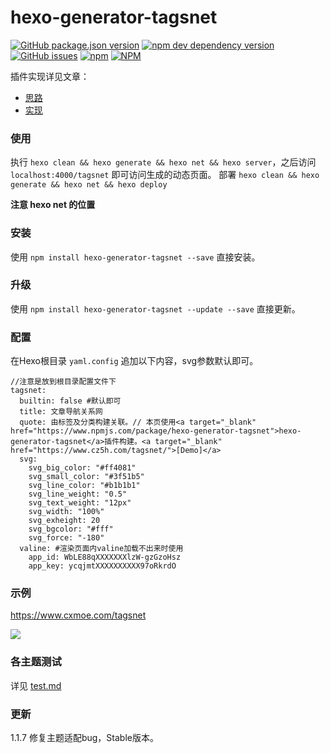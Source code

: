 # hexo-generator-tagsnet

[![GitHub package.json version](https://img.shields.io/github/package-json/v/TianZonglin/hexo-generator-tagsnet)](https://www.npmjs.com/package/hexo-generator-tagsnet)
[![npm dev dependency version](https://img.shields.io/npm/dependency-version/hexo-generator-tagsnet/dev/hexo)](https://www.npmjs.com/package/hexo-generator-tagsnet)
[![GitHub issues](https://img.shields.io/github/issues-raw/TianZonglin/hexo-generator-tagsnet)](https://github.com/TianZonglin/hexo-generator-tagsnet/issues)
[![npm](https://img.shields.io/npm/dt/hexo-generator-tagsnet)](https://www.npmjs.com/package/hexo-generator-tagsnet)
[![NPM](https://img.shields.io/npm/l/hexo-generator-tagsnet)](https://github.com/TianZonglin/hexo-generator-tagsnet/blob/main/LICENSE)

插件实现详见文章：

- [思路](https://www.cxmoe.com/article/65a9.html)
- [实现](https://www.cxmoe.com/article/99a8.html)

### 使用

执行 `hexo clean && hexo generate && hexo net && hexo server`，之后访问 `localhost:4000/tagsnet` 即可访问生成的动态页面。
部署 `hexo clean && hexo generate && hexo net && hexo deploy`
 
**注意 hexo net 的位置**


### 安装

使用 `npm install hexo-generator-tagsnet --save` 直接安装。

### 升级

使用 `npm install hexo-generator-tagsnet --update --save` 直接更新。

### 配置

在Hexo根目录 `yaml.config` 追加以下内容，svg参数默认即可。

```
//注意是放到根目录配置文件下
tagsnet:
  builtin: false #默认即可
  title: 文章导航关系网
  quote: 由标签及分类构建关联。// 本页使用<a target="_blank" href="https://www.npmjs.com/package/hexo-generator-tagsnet">hexo-generator-tagsnet</a>插件构建。<a target="_blank" href="https://www.cz5h.com/tagsnet/">[Demo]</a>
  svg:
    svg_big_color: "#ff4081"
    svg_small_color: "#3f51b5"
    svg_line_color: "#b1b1b1"
    svg_line_weight: "0.5"
    svg_text_weight: "12px"
    svg_width: "100%"
    svg_exheight: 20
    svg_bgcolor: "#fff"
    svg_force: "-180"
  valine: #渲染页面内valine加载不出来时使用
    app_id: WbLE88qXXXXXXXlzW-gzGzoHsz
    app_key: ycqjmtXXXXXXXXXX97oRkrdO
```


### 示例

https://www.cxmoe.com/tagsnet

![](https://cdn.jsdelivr.net/gh/TianZonglin/tuchuang/img/20210206005600.png)


### 各主题测试

详见 [test.md](https://github.com/TianZonglin/hexo-generator-tagsnet/blob/main/test.md)

### 更新

1.1.7 修复主题适配bug，Stable版本。
